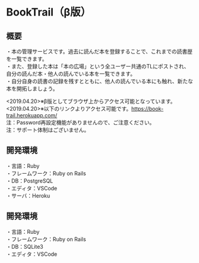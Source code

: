 BookTrail（β版）
====
## 概要
・本の管理サービスです。過去に読んだ本を登録することで、これまでの読書歴を一覧できます。<br>
・また、登録した本は「本の広場」という全ユーザー共通のTLにポストされ、自分の読んだ本・他人の読んでいる本を一覧できます。<br>
・自分自身の読書の記録を残すとともに、他人の読んでいる本にも触れ、新たな本を開拓しましょう。<br>

<2019.04.20>※β版としてブラウザ上からアクセス可能となっています。<br>
<2019.04.20>※以下のリンクよりアクセス可能です。https://book-trail.herokuapp.com/ <br>
注：Password再設定機能がありませんので、ご注意ください。<br>
注：サポート体制はございません。

## 開発環境
・言語：Ruby<br>
・フレームワーク：Ruby on Rails<br>
・DB：PostgreSQL<br>
・エディタ：VSCode<br>
・サーバ：Heroku
## 開発環境
・言語：Ruby<br>
・フレームワーク：Ruby on Rails<br>
・DB：SQLite3<br>
・エディタ：VSCode<br>

